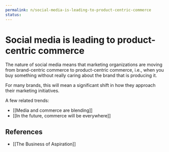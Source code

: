 ```yaml
---
permalink: n/social-media-is-leading-to-product-centric-commerce
status: 
---
```

# Social media is leading to product-centric commerce

The nature of social media means that marketing organizations are moving from brand-centric commerce to product-centric commerce, i.e., when you buy something without really caring about the brand that is producing it.

For many brands, this will mean a significant shift in how they approach their marketing initiatives.

A few related trends:

- [[Media and commerce are blending]]
- [[In the future, commerce will be everywhere]]

## References

- [[The Business of Aspiration]]
